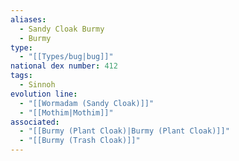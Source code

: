 ```yaml
---
aliases:
  - Sandy Cloak Burmy
  - Burmy
type:
  - "[[Types/bug|bug]]"
national dex number: 412
tags:
  - Sinnoh
evolution line:
  - "[[Wormadam (Sandy Cloak)]]"
  - "[[Mothim|Mothim]]"
associated:
  - "[[Burmy (Plant Cloak)|Burmy (Plant Cloak)]]"
  - "[[Burmy (Trash Cloak)]]"
---
```

